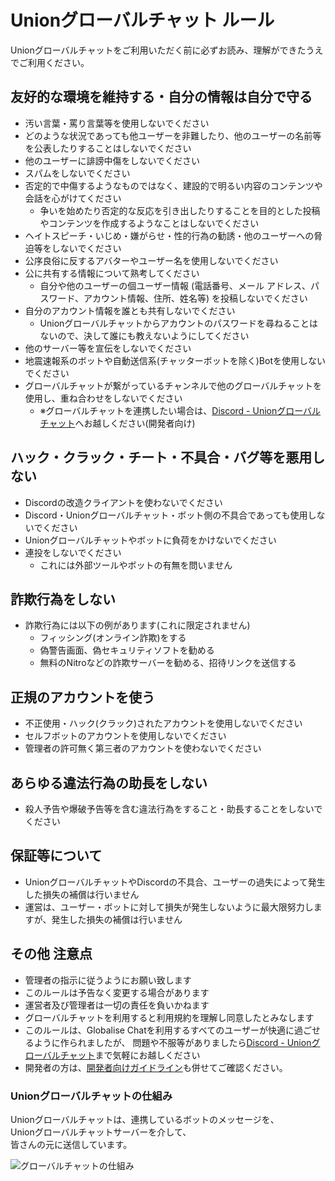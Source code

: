 # Unionグローバルチャット ルール

Unionグローバルチャットをご利用いただく前に必ずお読み、理解ができたうえでご利用ください。

## 友好的な環境を維持する・自分の情報は自分で守る

- 汚い言葉・罵り言葉等を使用しないでください
- どのような状況であっても他ユーザーを非難したり、他のユーザーの名前等を公表したりすることはしないでください
- 他のユーザーに誹謗中傷をしないでください
- スパムをしないでください
- 否定的で中傷するようなものではなく、建設的で明るい内容のコンテンツや会話を心がけてください
  - 争いを始めたり否定的な反応を引き出したりすることを目的とした投稿やコンテンツを作成するようなことはしないでください
- ヘイトスピーチ・いじめ・嫌がらせ・性的行為の勧誘・他のユーザーへの脅迫等をしないでください
- 公序良俗に反するアバターやユーザー名を使用しないでください
- 公に共有する情報について熟考してください
  - 自分や他のユーザーの個ユーザー情報 (電話番号、メール アドレス、パスワード、アカウント情報、住所、姓名等) を投稿しないでください
- 自分のアカウント情報を誰とも共有しないでください
  - Unionグローバルチャットからアカウントのパスワードを尋ねることはないので、決して誰にも教えないようにしてください
- 他のサーバー等を宣伝をしないでください
- 地震速報系のボットや自動送信系(チャッターボットを除く)Botを使用しないでください
- グローバルチャットが繋がっているチャンネルで他のグローバルチャットを使用し、重ね合わせをしないでください
  - ※グローバルチャットを連携したい場合は、[Discord - Unionグローバルチャット](https://discord.gg/4RjVCeDsBf)へお越しください(開発者向け)

## ハック・クラック・チート・不具合・バグ等を悪用しない

- Discordの改造クライアントを使わないでください
- Discord・Unionグローバルチャット・ボット側の不具合であっても使用しないでください
- Unionグローバルチャットやボットに負荷をかけないでください
- 連投をしないでください
  - これには外部ツールやボットの有無を問いません

## 詐欺行為をしない

- 詐欺行為には以下の例があります(これに限定されません)
  - フィッシング(オンライン詐欺)をする
  - 偽警告画面、偽セキュリティソフトを勧める
  - 無料のNitroなどの詐欺サーバーを勧める、招待リンクを送信する

## 正規のアカウントを使う

- 不正使用・ハック(クラック)されたアカウントを使用しないでください
- セルフボットのアカウントを使用しないでください
- 管理者の許可無く第三者のアカウントを使わないでください

## あらゆる違法行為の助長をしない

- 殺人予告や爆破予告等を含む違法行為をすること・助長することをしないでください

## 保証等について

- UnionグローバルチャットやDiscordの不具合、ユーザーの過失によって発生した損失の補償は行いません
- 運営は、ユーザー・ボットに対して損失が発生しないように最大限努力しますが、発生した損失の補償は行いません

## その他 注意点

- 管理者の指示に従うようにお願い致します
- このルールは予告なく変更する場合があります
- 運営者及び管理者は一切の責任を負いかねます
- グローバルチャットを利用すると利用規約を理解し同意したとみなします
- このルールは、Globalise Chatを利用するすべてのユーザーが快適に過ごせるように作られましたが、 問題や不服等がありましたら[Discord - Unionグローバルチャット](https://discord.gg/4RjVCeDsBf)まで気軽にお越しください
- 開発者の方は、[開発者向けガイドライン](/guideline_for_developers.md)も併せてご確認ください。

### Unionグローバルチャットの仕組み

Unionグローバルチャットは、連携しているボットのメッセージを、  
Unionグローバルチャットサーバーを介して、  
皆さんの元に送信しています。

![グローバルチャットの仕組み](assets/whats_gchat_v3.gif "グローバルチャットの仕組み")
